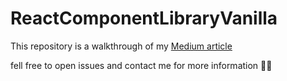 # ReactComponentLibraryVanilla

This repository is a walkthrough of my [Medium article](https://medium.com/@elaygelbart/react-components-library-in-vanilla-js-a403e2541e47)

fell free to open issues and contact me for more information 👩‍💻
